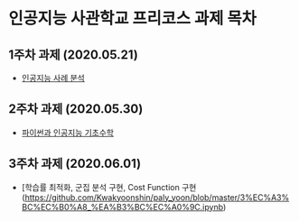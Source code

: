 # 인공지능 사관학교 프리코스 과제 목차 

## 1주차 과제 (2020.05.21)
- [인공지능 사례 분석](https://github.com/Kwakyoonshin/paly_yoon/blob/master/1%EC%A3%BC%EC%B0%A8_%EA%B3%BC%EC%A0%9C.ipynb)
## 2주차 과제 (2020.05.30)
- [파이썬과 인공지능 기초수학](https://github.com/Kwakyoonshin/paly_yoon/blob/master/2%EC%A3%BC%EC%B0%A8%EA%B3%BC%EC%A0%9C.ipynb)
## 3주차 과제 (2020.06.01) 
- [학습률 최적화, 군집 분석 구현, Cost Function 구현(https://github.com/Kwakyoonshin/paly_yoon/blob/master/3%EC%A3%BC%EC%B0%A8_%EA%B3%BC%EC%A0%9C.ipynb)
